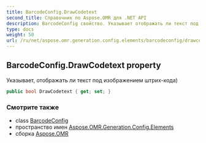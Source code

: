 ```yaml
---
title: BarcodeConfig.DrawCodetext
second_title: Справочник по Aspose.OMR для .NET API
description: BarcodeConfig свойство. Указывает отображать ли текст под изображением штрихкода
type: docs
weight: 50
url: /ru/net/aspose.omr.generation.config.elements/barcodeconfig/drawcodetext/
---
```

## BarcodeConfig.DrawCodetext property

Указывает, отображать ли текст под изображением штрих-кода)

```csharp
public bool DrawCodetext { get; set; }
```

### Смотрите также

* class [BarcodeConfig](../)
* пространство имен [Aspose.OMR.Generation.Config.Elements](../../barcodeconfig/)
* сборка [Aspose.OMR](../../../)



